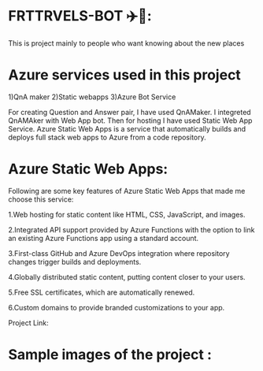 # FRTTRVELS-BOT ✈️🧳:

This is project mainly to people who want knowing about the new places 


# Azure services used in this project

1)QnA maker 2)Static webapps 3)Azure Bot Service

For creating Question and Answer pair, I have used QnAMaker. I integreted QnAMAker with Web App bot. Then for hosting I have used Static Web App Service. Azure Static Web Apps is a service that automatically builds and deploys full stack web apps to Azure from a code repository.

# Azure Static Web Apps: 

Following are some key features of Azure Static Web Apps that made me choose this service:

1.Web hosting for static content like HTML, CSS, JavaScript, and images.

2.Integrated API support provided by Azure Functions with the option to link an existing Azure Functions app using a standard account.

3.First-class GitHub and Azure DevOps integration where repository changes trigger builds and deployments.

4.Globally distributed static content, putting content closer to your users.

5.Free SSL certificates, which are automatically renewed.

6.Custom domains to provide branded customizations to your app.

Project Link:

# Sample images of the project :
